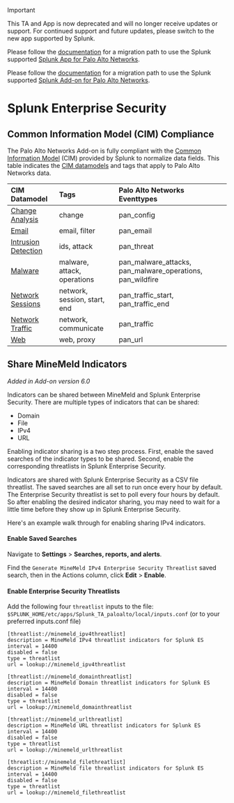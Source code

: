 > [!IMPORTANT]
>This TA and App is now deprecated and will no longer receive updates or support. For continued support and future updates, please switch to the new app supported by Splunk.
>
>Please follow the [documentation](https://splunk.github.io/splunk-app-for-palo-alto-networks/Installationoverview/) for a migration path to use the Splunk supported
[Splunk App for Palo Alto Networks](https://splunkbase.splunk.com/app/7505).
>
>Please follow the [documentation](https://splunk.github.io/splunk-add-on-for-palo-alto-networks/MigrationPaths/) for a migration path to use the Splunk supported [Splunk Add-on for Palo Alto Networks](https://splunkbase.splunk.com/app/7523).

# Splunk Enterprise Security

## Common Information Model \(CIM\) Compliance

The Palo Alto Networks Add-on is fully compliant with the [Common Information Model](http://docs.splunk.com/Documentation/CIM/latest/User/Overview) \(CIM\) provided by Splunk to normalize data fields. This table indicates the [CIM datamodels](http://docs.splunk.com/Documentation/CIM/4.9.1/User/Overview#What_data_models_are_included) and tags that apply to Palo Alto Networks data.

| CIM Datamodel | Tags | Palo Alto Networks Eventtypes |
| :--- | :--- | :--- |
| [Change Analysis](http://docs.splunk.com/Documentation/CIM/latest/User/ChangeAnalysis) | change | pan\_config |
| [Email](http://docs.splunk.com/Documentation/CIM/latest/User/Email) | email, filter | pan\_email |
| [Intrusion Detection](http://docs.splunk.com/Documentation/CIM/latest/User/IntrusionDetection) | ids, attack | pan\_threat |
| [Malware](http://docs.splunk.com/Documentation/CIM/latest/User/Malware) | malware, attack, operations | pan\_malware\_attacks, pan\_malware\_operations, pan\_wildfire |
| [Network Sessions](http://docs.splunk.com/Documentation/CIM/latest/User/NetworkSessions) | network, session, start, end | pan\_traffic\_start, pan\_traffic\_end |
| [Network Traffic](http://docs.splunk.com/Documentation/CIM/latest/User/NetworkTraffic) | network, communicate | pan\_traffic |
| [Web](http://docs.splunk.com/Documentation/CIM/latest/User/Web) | web, proxy | pan\_url |

## Share MineMeld Indicators

_Added in Add-on version 6.0_

Indicators can be shared between MineMeld and Splunk Enterprise Security.  There are multiple types of indicators that can be shared:

* Domain
* File
* IPv4
* URL

Enabling indicator sharing is a two step process.  First, enable the saved searches of the indicator types to be shared.  Second, enable the corresponding threatlists in Splunk Enterprise Security.

Indicators are shared with Splunk Enterprise Security as a CSV file threatlist.  The saved searches are all set to run once every hour by default.  The Enterprise Security threatlist is set to poll every four hours by default.  So after enabling the desired indicator sharing, you may need to wait for a little time before they show up in Splunk Enterprise Security.

Here's an example walk through for enabling sharing IPv4 indicators.

#### Enable Saved Searches

Navigate to **Settings** &gt; **Searches, reports, and alerts**.

Find the `Generate MineMeld IPv4 Enterprise Security Threatlist` saved search, then in the Actions column, click **Edit** &gt; **Enable**.

#### Enable Enterprise Security Threatlists

Add the following four `threatlist` inputs to the file:
`$SPLUNK_HOME/etc/apps/Splunk_TA_paloalto/local/inputs.conf` (or to your preferred inputs.conf file)

```
[threatlist://minemeld_ipv4threatlist]
description = MineMeld IPv4 threatlist indicators for Splunk ES
interval = 14400
disabled = false
type = threatlist
url = lookup://minemeld_ipv4threatlist

[threatlist://minemeld_domainthreatlist]
description = MineMeld Domain threatlist indicators for Splunk ES
interval = 14400
disabled = false
type = threatlist
url = lookup://minemeld_domainthreatlist

[threatlist://minemeld_urlthreatlist]
description = MineMeld URL threatlist indicators for Splunk ES
interval = 14400
disabled = false
type = threatlist
url = lookup://minemeld_urlthreatlist

[threatlist://minemeld_filethreatlist]
description = MineMeld file threatlist indicators for Splunk ES
interval = 14400
disabled = false
type = threatlist
url = lookup://minemeld_filethreatlist
```